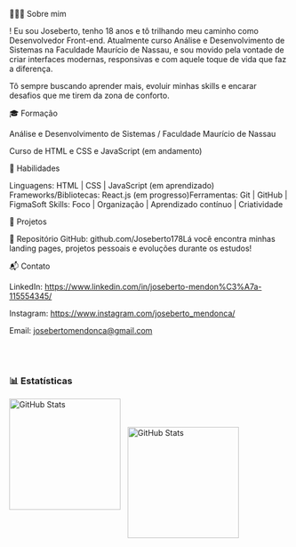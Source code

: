 👨🏻‍💻 Sobre mim

! Eu sou  Joseberto, tenho 18 anos e tô trilhando meu caminho como Desenvolvedor Front-end. Atualmente curso Análise e Desenvolvimento de Sistemas na Faculdade Maurício de Nassau, e sou movido pela vontade de criar interfaces modernas, responsivas e com aquele toque de vida que faz a diferença.

Tô sempre buscando aprender mais, evoluir minhas skills e encarar desafios que me tirem da zona de conforto.

🎓 Formação

Análise e Desenvolvimento de Sistemas / Faculdade Maurício de Nassau

Curso de HTML e CSS e JavaScript (em andamento)

💪 Habilidades

Linguagens: HTML | CSS | JavaScript (em aprendizado) Frameworks/Bibliotecas: React.js (em progresso)Ferramentas: Git | GitHub |  FigmaSoft Skills: Foco | Organização | Aprendizado contínuo | Criatividade

🚀 Projetos

📂 Repositório GitHub: github.com/Joseberto178Lá você encontra minhas landing pages, projetos pessoais e evoluções durante os estudos!

📬 Contato

LinkedIn: https://www.linkedin.com/in/joseberto-mendon%C3%A7a-115554345/

Instagram: https://www.instagram.com/joseberto_mendonca/

Email: josebertomendonca@gmail.com 





<br/>
<br/>

### 📊 Estatísticas

<p>
  <img 
    align="left" 
    alt="GitHub Stats" 
    height="200" 
    style="padding-right: 10px;" 
    src="https://github-readme-stats.vercel.app/api?username=Joseberto178&theme=tokyonight&include_all_commits=true&locale=pt-br" 
  />
<br>
<br>
    <br>
<img 
      align="left" 
      alt="GitHub Stats" 
      height="200" 
      src="https://github-readme-stats.vercel.app/api/top-langs/?username=Joseberto178&theme=tokyonight&layout=compact&custom_title=Tecnologias&langs_count=9" 
  />

</p>
